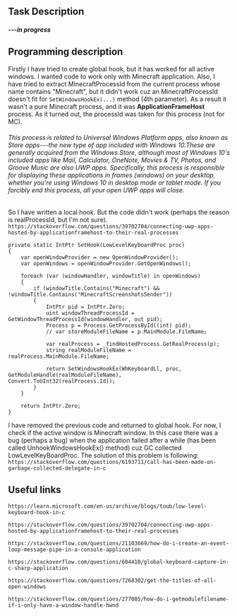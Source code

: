 ﻿## Task Description

##### ---in progress

## Programming description

Firstly I have tried to create global hook, but it has worked for all active windows. I wanted code to work only with
Minecraft application. Also, I have tried to extract MinecraftProcessId from the current process whose name contains "Minecraft",
but it didn't work cuz an MinecraftProcessId doesn't fit for ```SetWindowsHookEx(...)``` method (4th parameter). 
As a result it wasn't a pure Minecraft process, and it was **ApplicationFrameHost** process. As it turned out, the processId was taken for this process (not for MC).

###### This process is related to Universal Windows Platform apps, also known as Store apps---the new type of app included with Windows 10.These are generally acquired from the Windows Store, although most of Windows 10's included apps like Mail, Calculator, OneNote, Movies & TV, Photos, and Groove Music are also UWP apps. Specifically, this process is responsible for displaying these applications in frames (windows) on your desktop, whether you're using Windows 10 in desktop mode or tablet mode. If you forcibly end this process, all your open UWP apps will close.


So I have written a local hook. But the code didn't work (perhaps the reason is realProcessId, but I'm not sure).
```https://stackoverflow.com/questions/39702704/connecting-uwp-apps-hosted-by-applicationframehost-to-their-real-processes```

```
private static IntPtr SetHook(LowLevelKeyboardProc proc)
{
    var openWindowProvider = new OpenWindowProvider();
    var openWindows = openWindowProvider.GetOpenWindows();
    
    foreach (var (windowHandler, windowTitle) in openWindows)
    {
        if (windowTitle.Contains("Minecraft") && !windowTitle.Contains("MinecraftScreenshotsSender"))
        {
            IntPtr pid = IntPtr.Zero;
            uint windowThreadProcessId = GetWindowThreadProcessId(windowHandler, out pid);
            Process p = Process.GetProcessById((int) pid);
            // var storeModuleFileName = p.MainModule.FileName;

            var realProcess = _findHostedProcess.GetRealProcess(p);
            string realModuleFileName = realProcess.MainModule.FileName;
            
            return SetWindowsHookEx(WhKeyboardLl, proc, GetModuleHandle(realModuleFileName), Convert.ToUInt32(realProcess.Id));
        }
    }

    return IntPtr.Zero;
}
```

I have removed the previous code and returned to global hook. For now, I check if the active window is Minecraft window. 
In this case there was a bug (perhaps a bug) when the application failed after a while (has been called UnhookWindowsHookEx() method)
cuz GC collected LowLevelKeyBoardProc. The solution of this problem is following: 
```https://stackoverflow.com/questions/6193711/call-has-been-made-on-garbage-collected-delegate-in-c```

## Useful links

```https://learn.microsoft.com/en-us/archive/blogs/toub/low-level-keyboard-hook-in-c```

```https://stackoverflow.com/questions/39702704/connecting-uwp-apps-hosted-by-applicationframehost-to-their-real-processes```

```https://stackoverflow.com/questions/21103669/how-do-i-create-an-event-loop-message-pipe-in-a-console-application```

```https://stackoverflow.com/questions/604410/global-keyboard-capture-in-c-sharp-application```

```https://stackoverflow.com/questions/7268302/get-the-titles-of-all-open-windows```

```https://stackoverflow.com/questions/277085/how-do-i-getmodulefilename-if-i-only-have-a-window-handle-hwnd```